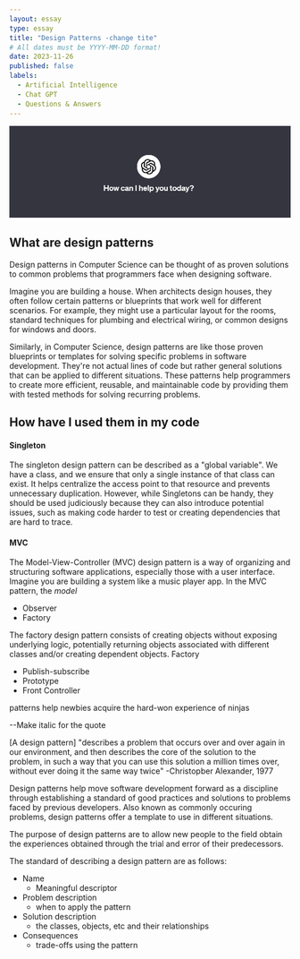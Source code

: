 ```yaml
---
layout: essay
type: essay
title: "Design Patterns -change tite"
# All dates must be YYYY-MM-DD format!
date: 2023-11-26
published: false 
labels:
  - Artificial Intelligence
  - Chat GPT
  - Questions & Answers
---
```

<img class="center" src="../img/artificialIntelligence/header.png">

## What are design patterns

Design patterns in Computer Science can be thought of as proven solutions to common problems that programmers face when designing software. 

Imagine you are building a house. When architects design houses, they often follow certain patterns or blueprints that work well for different scenarios. For example, they might use a particular layout for the rooms, standard techniques for plumbing and electrical wiring, or common designs for windows and doors. 

Similarly, in Computer Science, design patterns are like those proven blueprints or templates for solving specific problems in software development. They're not actual lines of code but rather general solutions that can be applied to different situations. These patterns help programmers to create more efficient, reusable, and maintainable code by providing them with tested methods for solving recurring problems.

## How have I used them in my code

#### Singleton
The singleton design pattern can be described as a "global variable". We have a class, and we ensure that only a single instance of that class can exist. It helps centralize the access point to that resource and prevents unnecessary duplication. However, while Singletons can be handy, they should be used judiciously because they can also introduce potential issues, such as making code harder to test or creating dependencies that are hard to trace.

#### MVC 

The Model-View-Controller (MVC) design pattern is a way of organizing and structuring software applications, especially those with a user interface.
Imagine you are building a system like a music player app. In the MVC pattern, the *model* 
- Observer
- Factory

The factory design pattern consists of creating objects without exposing underlying logic, potentially returning objects associated with different classes and/or creating dependent objects. Factory 

- Publish-subscribe
- Prototype
- Front Controller 

patterns help newbies acquire the hard-won experience of ninjas

--Make italic for the quote

[A design pattern] "describes a problem that occurs over and over again in our environment, and then describes the core of the solution to the problem, in such a way that you can use this solution a million times over, without ever doing it the same way twice" -Christopber Alexander, 1977

Design patterns help move software development forward as a discipline through establishing a standard of good practices and solutions to problems faced by previous developers. Also known as commonly occuring problems, design patterns offer a template to use in different situations. 

The purpose of design patterns are to allow new people to the field obtain the experiences obtained through the trial and error of their predecessors.


The standard of describing a design pattern are as follows: 


- Name
  - Meaningful descriptor
- Problem description
  - when to apply the pattern
- Solution description
  - the classes, objects, etc and their relationships
- Consequences
  - trade-offs using the pattern